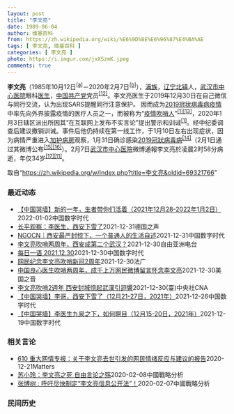 ```yaml
---
layout: post
title: "李文亮"
date: 1989-06-04
author: 维基百科
from: https://zh.wikipedia.org/wiki/%E6%9D%8E%E6%96%87%E4%BA%AE
tags: [ 李文亮, 维基百科 ]
categories: [ 李文亮 ]
photo: https://i.imgur.com/jxXSzmK.jpeg
comments: true
---
```

<div class="mw-parser-output"><div id="noteTA-72732dd3" class="noteTA"><div class="noteTA-group"><div data-noteta-group-source="module" data-noteta-group="Medicine"></div></div><div class="noteTA-local"><div data-noteta-code="zh-cn:重症监护室; zh-hk:深切治療部; zh-tw:加護病房"></div><div data-noteta-code="zh-cn:体外膜氧合; zh-hk:人工心肺; zh-tw:葉克膜;"></div><div data-noteta-code="zh-hans:互联网+; zh-hant:互聯網+;"></div><div data-noteta-code="zh-cn:卡洛·乌尔巴尼; zh-hk:卡爾婁·武爾班尼; zh-tw:卡洛·厄巴尼;"></div><div data-noteta-code="zh-cn:互联网+; zh-tw:互聯網+;"></div></div></div>

<p><b>李文亮</b>（1985年10月12日<sup id="cite_ref-3" class="reference"><a href="#cite_note-3">[a]</a></sup>－2020年2月7日<sup id="cite_ref-13" class="reference"><a href="#cite_note-13">[b]</a></sup>），<a href="/wiki/%E6%BB%A1%E6%97%8F" title="满族">满族</a>，<a href="/wiki/%E8%BE%BD%E5%AE%81%E7%9C%81" title="辽宁省">辽宁</a><a href="/wiki/%E5%8C%97%E9%95%87%E5%B8%82" title="北镇市">北镇</a>人，<a href="/wiki/%E6%AD%A6%E6%B1%89%E5%B8%82%E4%B8%AD%E5%BF%83%E5%8C%BB%E9%99%A2" title="武汉市中心医院">武汉市中心医院</a>眼科<a href="/wiki/%E5%8C%BB%E7%94%9F" title="医生">医生</a>，<a href="/wiki/%E4%B8%AD%E5%9B%BD%E5%85%B1%E4%BA%A7%E5%85%9A" title="中国共产党">中国共产党</a>党员<sup id="cite_ref-14" class="reference"><a href="#cite_note-14">[12]</a></sup>。李文亮医生于2019年12月30日在自己微信与同行交流，认为出现SARS提醒同行注意保护。 因而成为<a href="/wiki/2019%E5%86%A0%E7%8A%B6%E7%97%85%E6%AF%92%E7%97%85%E7%96%AB%E6%83%85" title="2019冠状病毒病疫情">2019冠状病毒病疫情</a>中率先向外界披露疫情的医疗人员之一，而被称为“<a href="/wiki/%E7%96%AB%E6%83%85" class="mw-redirect" title="疫情">疫情</a><a href="/wiki/%E5%90%B9%E5%93%A8%E4%BA%BA" title="吹哨人">吹哨人</a>”<sup id="cite_ref-财新_1-1" class="reference"><a href="#cite_note-财新-1">[1]</a></sup><sup id="cite_ref-15" class="reference"><a href="#cite_note-15">[13]</a></sup>，2020年1月3日辖区派出所因其“在互联网上发布不实言论”提出警示和训诫<sup id="cite_ref-财新_1-2" class="reference"><a href="#cite_note-财新-1">[1]</a></sup>。经中纪委调查后建议撤销训诫。事件后他仍持续在第一线工作，于1月10日左右出现症状，因为病情严重进入<a href="/wiki/%E5%8A%A0%E8%AD%B7%E7%97%85%E6%88%BF" title="加護病房">加护病房</a>观察，1月31日确诊感染<a href="/wiki/2019%E5%86%A0%E7%8B%80%E7%97%85%E6%AF%92%E7%97%85" class="mw-redirect" title="2019冠狀病毒病">2019冠狀病毒病</a><sup id="cite_ref-监察答记者问_16-0" class="reference"><a href="#cite_note-监察答记者问-16">[14]</a></sup>（2月1日通过其微博公布<sup id="cite_ref-17" class="reference"><a href="#cite_note-17">[15]</a></sup><sup id="cite_ref-18" class="reference"><a href="#cite_note-18">[16]</a></sup>）。2月7日<a href="/wiki/%E6%AD%A6%E6%B1%89%E5%B8%82%E4%B8%AD%E5%BF%83%E5%8C%BB%E9%99%A2" title="武汉市中心医院">武汉市中心医院</a>微博通報李文亮於凌晨2时58分病逝，年仅34岁<sup id="cite_ref-19" class="reference"><a href="#cite_note-19">[17]</a></sup><sup id="cite_ref-wjw.wuhan_12-1" class="reference"><a href="#cite_note-wjw.wuhan-12">[11]</a></sup>。
</p>
</div><noscript><img src="//zh.wikipedia.org/wiki/Special:CentralAutoLogin/start?type=1x1" alt="" title="" width="1" height="1" style="border: none; position: absolute;"></noscript>
<div class="printfooter">取自“<a dir="ltr" href="https://zh.wikipedia.org/w/index.php?title=李文亮&amp;oldid=69321766">https://zh.wikipedia.org/w/index.php?title=李文亮&amp;oldid=69321766</a>”</div><div id="recent-news"><h3>最近动态</h3><ul><li><a href="https://nodebe4.github.io/waimei/2022-01-02/%E4%B8%AD%E5%9B%BD%E5%93%AD%E5%A2%99-%E6%96%B0%E7%9A%84%E4%B8%80%E5%B9%B4-%E7%94%9F%E8%80%85%E5%B8%A6%E4%BD%A0%E4%BB%AC%E6%B4%BB%E7%9D%80-2021%E5%B9%B412%E6%9C%8828-2022%E5%B9%B41%E6%9C%882%E6%97%A5" title="【中国哭墙】新的一年，生者带你们活着（2021年12月28-2022年1月2日）—— 编者按：2021年12月28-2022年1月2日，距离李文亮医生的去世已660-665天。这位在武汉新冠疫情...">【中国哭墙】新的一年，生者带你们活着（2021年12月28-2022年1月2日）</a><time>2022-01-02</time><a class="tag">中国数字时代</a></li>
<li><a href="https://nodebe4.github.io/waimei/2021-12-31/%E9%95%BF%E5%B9%B3%E8%A7%82%E5%AF%9F-%E6%9D%8E%E5%8C%BB%E7%94%9F-%E8%A5%BF%E5%AE%89%E4%B8%8B%E9%9B%AA%E4%BA%86" title="长平观察：李医生，西安下雪了—— 长平2021-12-31T14:15:44.400Z （德国之声中文网）历史不能假设，因此我们无从得知，假如两年前的昨天（2019年12月30日），李文亮吹哨成...">长平观察：李医生，西安下雪了</a><time>2021-12-31</time><a class="tag">德国之声</a></li>
<li><a href="https://nodebe4.github.io/waimei/2021-12-31/NGOCN-%E8%A5%BF%E5%AE%89%E6%9C%80%E4%B8%A5%E5%B0%81%E6%8E%A7%E4%B8%8B-%E4%B8%80%E4%B8%AA%E6%99%AE%E9%80%9A%E4%BA%BA%E7%9A%84%E7%94%9F%E6%B4%BB%E8%87%AA%E8%BF%B0" title="NGOCN｜西安最严封控下，一个普通人的生活自述—— 编者按：2019年12月30日，武汉市中心医院眼科医生李文亮在微信同学群发出提醒信息，“确诊了7例SARS”。随后，他被公安带走并签了训诫书...">NGOCN｜西安最严封控下，一个普通人的生活自述</a><time>2021-12-31</time><a class="tag">中国数字时代</a></li>
<li><a href="https://nodebe4.github.io/waimei/2021-12-30/%E6%9D%8E%E6%96%87%E4%BA%AE%E5%90%B9%E5%93%A8%E4%B8%A4%E5%91%A8%E5%B9%B4-%E8%A5%BF%E5%AE%89%E6%88%90%E7%AC%AC%E4%BA%8C%E4%B8%AA%E6%AD%A6%E6%B1%89" title="李文亮吹哨两周年，西安成第二个武汉？—— 中国西安近日爆发继武汉后最大规模的本土新冠疫情，自12月23日凌晨起封城至今已有七天，确诊病例也突破千例大关。时值李文亮医生“吹哨”疫情两周年之际，不少...">李文亮吹哨两周年，西安成第二个武汉？</a><time>2021-12-30</time><a class="tag">自由亚洲电台</a></li>
<li><a href="https://nodebe4.github.io/waimei/2021-12-30/%E6%AF%8F%E6%97%A5%E4%B8%80%E8%AF%AD-2021.12.30" title="每日一语 2021.12.30—— “你能做到吗？你听明白了吗？” —— 摘自对李文亮医生的训诫书">每日一语 2021.12.30</a><time>2021-12-30</time><a class="tag">中国数字时代</a></li>
<li><a href="https://nodebe4.github.io/waimei/2021-12-30/%E7%BD%91%E6%B0%91%E7%BA%AA%E5%BF%B5%E6%9D%8E%E6%96%87%E4%BA%AE%E5%90%B9%E5%93%A8%E6%96%B0%E5%86%A02%E5%91%A8%E5%B9%B4" title="网民纪念李文亮吹哨新冠2周年—— 30/12/2021 - 15:48 Array 2019年12月30日下午，武汉市中心医院眼科医生李文亮在武汉大学临床04级班级群里发布消息说：“华南海鲜市场...">网民纪念李文亮吹哨新冠2周年</a><time>2021-12-30</time><a class="tag">法广</a></li>
<li><a href="https://nodebe4.github.io/waimei/2021-12-30/%E4%B8%AD%E5%9B%BD%E8%89%AF%E5%BF%83%E5%8C%BB%E7%94%9F%E5%90%B9%E5%93%A8%E4%B8%A4%E5%91%A8%E5%B9%B4-%E6%88%90%E5%8D%83%E4%B8%8A%E4%B8%87%E7%BD%91%E6%B0%91%E5%BE%AE%E5%8D%9A%E7%95%99%E8%A8%80%E6%80%80%E5%BF%B5%E6%9D%8E%E6%96%87%E4%BA%AE" title="中国良心医生吹哨两周年，成千上万网民微博留言怀念李文亮—— Thu, 30 Dec 2021 14:04:10 GMT 资料照：人们戴着口罩出席在香港设立的一处悼念在武汉中心医院病逝的李文亮医生...">中国良心医生吹哨两周年，成千上万网民微博留言怀念李文亮</a><time>2021-12-30</time><a class="tag">美国之音</a></li>
<li><a href="https://nodebe4.github.io/waimei/2021-12-30/%E6%9D%8E%E6%96%87%E4%BA%AE%E5%90%B9%E5%93%A82%E9%80%B1%E5%B9%B4-%E8%A5%BF%E5%AE%89%E5%B0%81%E5%9F%8E%E6%86%B6%E8%B5%B7%E6%AD%A6%E6%BC%A2%E5%BC%95%E8%BF%B4%E9%9F%BF" title="李文亮吹哨2週年 西安封城憶起武漢引迴響—— （中央社記者邱國強北京30日電）陝西西安因疫情陷入封城之際，COVID-19「吹哨人」李文亮醫師2年前率先提醒其他醫師防護、事後卻被警方強簽訓誡書且...">李文亮吹哨2週年 西安封城憶起武漢引迴響</a><time>2021-12-30</time><a class="tag">(臺)中央社CNA</a></li>
<li><a href="https://nodebe4.github.io/waimei/2021-12-26/%E4%B8%AD%E5%9B%BD%E5%93%AD%E5%A2%99-%E6%9D%8E%E5%93%A5-%E8%A5%BF%E5%AE%89%E4%B8%8B%E9%9B%AA%E4%BA%86-12%E6%9C%8821-27%E6%97%A5-2021%E5%B9%B4" title="【中国哭墙】李哥，西安下雪了（12月21-27日，2021年）—— 编者按：12月21-27日，距离李文亮医生的去世已653-659天。这位在武汉新冠疫情期间因为说出真话成为悲剧英雄的普通眼科医...">【中国哭墙】李哥，西安下雪了（12月21-27日，2021年）</a><time>2021-12-26</time><a class="tag">中国数字时代</a></li>
<li><a href="https://nodebe4.github.io/waimei/2021-12-19/%E4%B8%AD%E5%9B%BD%E5%93%AD%E5%A2%99-%E6%9D%8E%E5%8C%BB%E7%94%9F%E4%B9%9D%E6%B3%89%E4%B9%8B%E4%B8%8B-%E5%A6%82%E4%BD%95%E7%9E%91%E7%9B%AE-12%E6%9C%8815-20%E6%97%A5-2021%E5%B9%B4" title="【中国哭墙】李医生九泉之下，如何瞑目（12月15-20日，2021年）—— 编者按：12月15-20日，距离李文亮医生的去世已647-652天。这位在武汉新冠疫情期间因为说出真话成为悲剧英雄的普...">【中国哭墙】李医生九泉之下，如何瞑目（12月15-20日，2021年）</a><time>2021-12-19</time><a class="tag">中国数字时代</a></li>
</ul></div><div id="open-opinion"><h3>相关言论</h3><ul><li><a href="https://nodebe4.github.io/opinion/2020-12-21/610-%E9%87%8D%E5%A4%A7%E7%BD%91%E6%83%85%E4%B8%93%E6%8A%A5-%E5%85%B3%E4%BA%8E%E6%9D%8E%E6%96%87%E4%BA%AE%E5%8E%BB%E4%B8%96%E5%BC%95%E5%8F%91%E7%9A%84%E7%BD%91%E6%B0%91%E6%83%85%E7%BB%AA%E5%8F%8D%E5%BA%94%E4%B8%8E%E5%BB%BA%E8%AE%AE%E7%9A%84%E6%8A%A5%E5%91%8A/" title="野兽爱智慧">610 重大网情专报：关于李文亮去世引发的网民情绪反应与建议的报告</a><time>2020-12-21</time><a class="tag">Matters</a></li>
<li><a href="https://nodebe4.github.io/opinion/2020-02-08/%E8%8B%8F%E5%B0%8F%E7%8E%B2-%E6%9D%8E%E6%96%87%E4%BA%AE%E4%B9%8B%E6%AD%BB-%E8%87%AA%E7%94%B1%E8%A8%80%E8%AE%BA%E4%B9%8B%E6%AE%87/" title="苏小玲">苏小玲：李文亮之死 自由言论之殇</a><time>2020-02-08</time><a class="tag">中國戰略分析</a></li>
<li><a href="https://nodebe4.github.io/opinion/2020-02-07/%E5%BC%A0%E5%8D%9A%E6%A0%91-%E5%91%BC%E5%90%81%E5%B0%BD%E5%BF%AB%E5%88%B6%E5%AE%9A-%E6%9D%8E%E6%96%87%E4%BA%AE%E4%BF%A1%E6%81%AF%E5%85%AC%E5%BC%80%E6%B3%95/" title="张博树">张博树 : 呼吁尽快制定“李文亮信息公开法”！</a><time>2020-02-07</time><a class="tag">中國戰略分析</a></li>
</ul></div><div id="mjls-record"><h3>民间历史</h3><ul></ul></div>